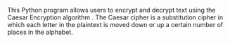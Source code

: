 This Python program allows users to encrypt and decrypt text using the Caesar Encryption algorithm . The Caesar cipher is a substitution cipher in which each letter in the plaintext is moved down or up a certain number of places in the alphabet. 
